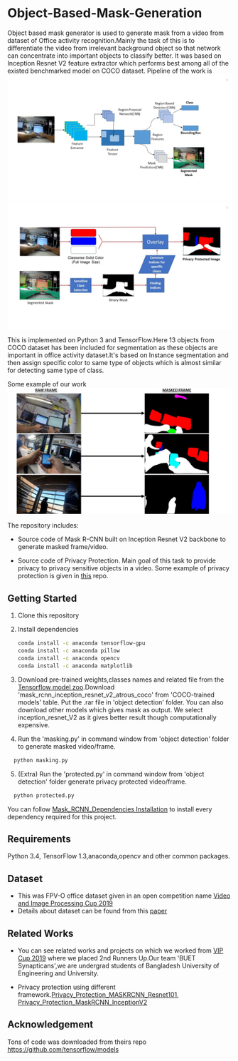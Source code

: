 # Object-Based-Mask-Generation
Object based mask generator is used to generate mask from a video from dataset of Office activity recognition.Mainly the task of this is to differentiate the video from irrelevant background object so that network can concentrate into important objects to classify better.
It was based on Inception Resnet V2 feature extractor which performs best among all of the existed benchmarked model on COCO dataset.
Pipeline of the work is 
![Pipeline of the work](images/Architecture.jpg)
![Getting the mask](images/Process.jpg)

This is implemented on Python 3 and TensorFlow.Here 13 objects from COCO dataset has been included for segmentation as these objects are important in office activity dataset.It's based on Instance segmentation and then assign specific color to same type of objects which is almost similar for detecting same type of class.

Some example of our work 
![Raw & Masked video frame](images/rawmask.jpg)



The repository includes:
* Source code of Mask R-CNN built on Inception Resnet V2 backbone to generate masked frame/video.

* Source code of Privacy Protection. Main goal of this task to provide privacy to privacy sensitive objects in a video.
Some example of privacy protection is given in [this](https://github.com/aia39/Privacy_Protection_MASKRCNN_Resnet101) repo.


## Getting Started
1. Clone this repository
2. Install dependencies
   ```bash
   conda install -c anaconda tensorflow-gpu
   conda install -c anaconda pillow
   conda install -c anaconda opencv
   conda install -c anaconda matplotlib
   ``` 
3. Download pre-trained weights,classes names and related file from the [Tensorflow model zoo](https://github.com/tensorflow/models/blob/master/research/object_detection/g3doc/detection_model_zoo.md).Download 'mask_rcnn_inception_resnet_v2_atrous_coco' from 'COCO-trained models' table. Put the .rar file in 'object detection' folder. You can also download other models which gives mask as output. We select inception_resnet_V2 as it gives better result though computationally expensive. 

4. Run the 'masking.py' in command window from 'object detection' folder to generate masked video/frame.
 ```bash
   python masking.py
   ```

5. (Extra) Run the 'protected.py' in command window from 'object detection' folder generate privacy protected video/frame.
 ```bash
   python protected.py
   ```
You can follow [Mask_RCNN_Dependencies Installation](https://github.com/tensorflow/models.git) to install every dependency required for this project. 



## Requirements
Python 3.4, TensorFlow 1.3,anaconda,opencv and other common packages.

## Dataset 
* This was FPV-O office dataset given in an open competition name [Video and Image Processing Cup 2019](https://signalprocessingsociety.org/get-involved/video-image-processing-cup)
* Details about dataset can be found from this [paper](https://www.researchgate.net/publication/331177449_A_first-person_vision_dataset_of_office_activities)

## Related Works
* You can see related works and projects on which we worked from [VIP Cup 2019](https://signalprocessingsociety.org/get-involved/video-image-processing-cup) where we placed 2nd Runners Up.Our team 'BUET Synapticans',we are undergrad students of Bangladesh University of Engineering and University.

* Privacy protection using different framework.[Privacy_Protection_MASKRCNN_Resnet101](https://github.com/aia39/Privacy_Protection_MASKRCNN_Resnet101), [Privacy_Protection_MaskRCNN_InceptionV2](https://github.com/aia39/Privacy_Protection_MaskRCNN_InceptionV2)

## Acknowledgement 
Tons of code was downloaded from theirs repo
https://github.com/tensorflow/models
    
